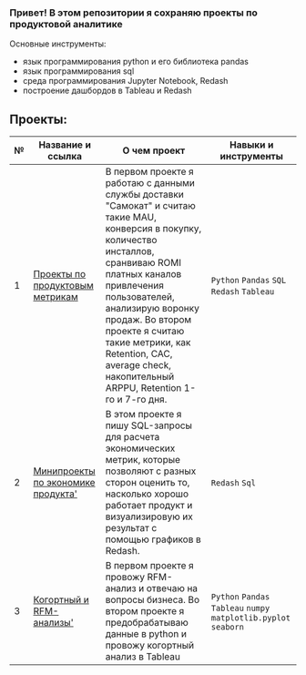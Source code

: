 ### Привет! В этом репозитории я сохраняю проекты по продуктовой аналитике
Основные инструменты:
* язык программирования python и его библиотека pandas
* язык программирования sql
* среда программирования Jupyter Notebook, Redash
* построение дашбордов в Tableau и Redash

## Проекты:
| №| Название и ссылка | О чем проект                                                     | Навыки и инструменты           |  
|-----------|-------------------|------------------------------------------------------------------|-----------------------------------|
|1              |[Проекты по продуктовым метрикам](https://github.com/belladzhu/product-analysis/tree/master/product-metrics)| В первом проекте я работаю с данными службы доставки "Самокат" и считаю такие MAU, конверсия в покупку, количество инсталлов, сранвиваю ROMI платных каналов привлечения пользователей, анализирую воронку продаж. Во втором проекте я считаю такие метрики, как Retention, CAC, average check, накопительный ARPPU, Retention 1-го и 7-го дня.  |`Python` `Pandas` `SQL` `Redash` `Tableau`|
|2              |[Минипроекты по экономике продукта'](https://github.com/belladzhu/product-analysis/tree/master/product-economics)|В этом проекте я пишу SQL-запросы для расчета экономических метрик, которые позволяют с разных сторон оценить то, насколько хорошо работает продукт и визуализировую их результат с помощью графиков в Redash.|`Redash` `Sql`|
|3              |[Когортный и RFM-анализы'](https://github.com/belladzhu/product-analysis/tree/master/rfm-and-cohort-analysis)| В первом проекте я провожу RFM-анализ и отвечаю на вопросы бизнеса. Во втором проекте я предобрабатываю данные в python и провожу когортный анализ в Tableau |`Python` `Pandas`  `Tableau` `numpy` `matplotlib.pyplot` `seaborn`|

